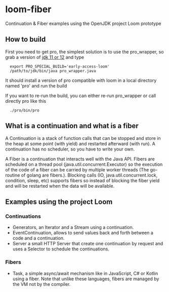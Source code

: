 # loom-fiber
Continuation & Fiber examples using the OpenJDK project Loom prototype

## How to build

First you need to get pro, the simplest solution is to use the pro_wrapper,
so grab a version of [jdk 11 or 12](http://jdk.java.net/) and type
```
  export PRO_SPECIAL_BUILD='early-access-loom'
  /path/to/jdk/bin/java pro_wrapper.java
```

It should install a version of pro compatible with loom in a local directory named 'pro' and run the build

If you want to re-run the build, you can either re-run pro_wrapper or call directly pro like this
```
  ./pro/bin/pro
```

## What is a continuation and what is a fiber

A Continuation is a stack of function calls that can be stopped and store in the heap at some point (with yield) and restarted afterward (with run).
A continuation has no scheduler, so you have to write your own.

A Fiber is a continuation that interacts well with the Java API. Fibers are scheduled on a thread pool (java.util.concurrent.Executor)
so the execution of the code of a fiber can be carried by multiple worker threads (The go-routine of golang are fibers.). 
Blocking calls (IO, java.util.concurrent.lock, condition, sleep, etc) supports fibers so instead of blocking the fiber yield and
will be restarted when the data will be available.

## Examples using the project Loom

### Continuations

- Generators,
  an Iterator and a Stream using a continuation.
- EventContinuation,
  allows to send values back and forth between a code and a continuation.
- Server
  a small HTTP Server that create one continuation by request and uses a Selector to schedule the continuations. 

### Fibers

- Task,
  a simple async/await mechanism like in JavaScript, C# or Kotlin using a fiber. Note that unlike these languages, fibers are managed by the VM not by the compiler.

